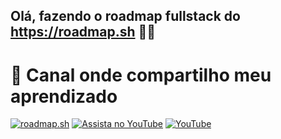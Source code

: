 ## Olá, fazendo o roadmap fullstack do https://roadmap.sh 👋😁


# 🎥 Canal onde compartilho meu aprendizado
<a href="https://roadmap.sh"><img src="https://roadmap.sh/card/tall/67ee8440d3017ef47d201a64?variant=dark&roadmaps=full-stack" alt="roadmap.sh"/></a>
[![Assista no YouTube](https://img.youtube.com/vi/hze41JATdF4/hqdefault.jpg)](https://youtu.be/hze41JATdF4)
[![YouTube](https://img.shields.io/badge/YouTube-Inscreva--se-red?logo=youtube&style=for-the-badge)](https://youtube.com/@seucanal)
<!--
**pedropalmarella/pedropalmarella** is a ✨ _special_ ✨ repository because its `README.md` (this file) appears on your GitHub profile.

Here are some ideas to get you started:

- 🔭 I’m currently working on ...
- 🌱 I’m currently learning ...
- 👯 I’m looking to collaborate on ...
- 🤔 I’m looking for help with ...
- 💬 Ask me about ...
- 📫 How to reach me: ...
- 😄 Pronouns: ...
- ⚡ Fun fact: ...
-->
